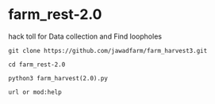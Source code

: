 # farm_rest-2.0
hack toll for Data collection and Find loopholes

`git clone https://github.com/jawadfarm/farm_harvest3.git`

`cd farm_rest-2.0`

`python3 farm_harvest(2.0).py`

`url or mod:help`
